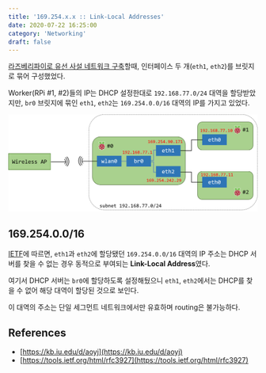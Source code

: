 ```yaml
---
title: '169.254.x.x :: Link-Local Addresses'
date: 2020-07-22 16:25:00
category: 'Networking'
draft: false
---
```

[라즈베리파이로 유선 사설 네트워크 구축](https://blog.frec.kr/2020/07/17/20200717-1/)할때, 인터페이스 두 개(`eth1`, `eth2`)를 브릿지로 묶어 구성했었다.

Worker(RPi #1, #2)들의 IP는 DHCP 설정한대로 `192.168.77.0/24` 대역을 할당받았지만, `br0` 브릿지에 묶인 `eth1`, `eth2`는 `169.254.0.0/16` 대역의 IP를 가지고 있었다.

![20200722-1.png](../images/20200722-1.png)  
  

## 169.254.0.0/16

[IETF](https://tools.ietf.org/html/rfc3927)에 따르면, `eth1`과  `eth2`에 할당됐던 `169.254.0.0/16` 대역의 IP 주소는 DHCP 서버를 찾을 수 없는 경우 동적으로 부여되는 **Link-Local Address**였다.

여기서 DHCP 서버는 `br0`에 할당하도록 설정해뒀으니 `eth1`, `eth2`에서는 DHCP를 찾을 수 없어 해당 대역이 할당된 것으로 보인다.

이 대역의 주소는 단일 세그먼트 네트워크에서만 유효하며 routing은 불가능하다.
  
  
## References

- [https://kb.iu.edu/d/aoyj](https://kb.iu.edu/d/aoyj)
- [https://tools.ietf.org/html/rfc3927](https://tools.ietf.org/html/rfc3927)
